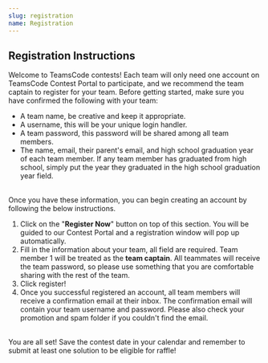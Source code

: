 ```yaml
---
slug: registration
name: Registration
---
```


## Registration Instructions

Welcome to TeamsCode contests! Each team will only need one account on TeamsCode Contest Portal to participate, and we recommend the team captain to register for your team. Before getting started, make sure you have confirmed the following with your team:

* A team name, be creative and keep it appropriate.
* A username, this will be your unique login handler.
* A team password, this password will be shared among all team members.
* The name, email, their parent's email, and high school graduation year of each team member. If any team member has graduated from high school, simply put the year they graduated in the high school graduation year field.

<br>Once you have these information, you can begin creating an account by following the below instructions.

1. Click on the "**Register Now**" button on top of this section. You will be guided to our Contest Portal and a registration window will pop up automatically.
2. Fill in the information about your team, all field are required. Team member 1 will be treated as the **team captain**. All teammates will receive the team password, so please use something that you are comfortable sharing with the rest of the team.
3. Click register!
4. Once you successful registered an account, all team members will receive a confirmation email at their inbox. The confirmation email will contain your team username and password. Please also check your promotion and spam folder if you couldn't find the email.

<br>You are all set! Save the contest date in your calendar and remember to submit at least one solution to be eligible for raffle!
